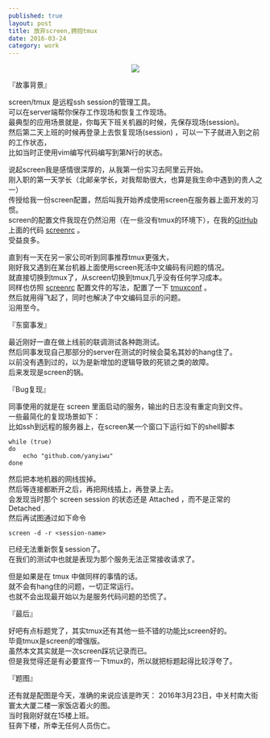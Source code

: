 ```yaml
---
published: true
layout: post
title: 放弃screen,拥抱tmux
date: 2016-03-24
category: work
---
```


<center>        
<img src="http://7viirv.com1.z0.glb.clouddn.com/firehazard.jpg" class="photo"></img>      
</center>        

『故事背景』  
  
screen/tmux 是远程ssh session的管理工具。  
可以在server端帮你保存工作现场和恢复工作现场。  
最典型的应用场景就是，你每天下班关机器的时候，先保存现场(session)。  
然后第二天上班的时候再登录上去恢复现场(session) ，可以一下子就进入到之前的工作状态，  
比如当时正使用vim编写代码编写到第N行的状态。  
  
说起screen我是感情很深厚的，从我第一份实习去阿里云开始。  
刚入职的第一天学长（北邮亲学长，对我帮助很大，也算是我生命中遇到的贵人之一）  
传授给我一份screen配置，然后叫我开始养成使用screen在服务器上面开发的习惯。  
screen的配置文件我现在仍然沿用（在一些没有tmux的环境下），在我的[GitHub]上面的代码 [screenrc] 。  
受益良多。  
  
直到有一天在另一家公司听到同事推荐tmux更强大，  
刚好我又遇到在某台机器上面使用screen死活中文编码有问题的情况。  
就直接切换到tmux了，从screen切换到tmux几乎没有任何学习成本。  
同样也仿照 [screenrc] 配置文件的写法，配置了一下 [tmuxconf] 。  
然后就用得飞起了，同时也解决了中文编码显示的问题。  
沿用至今。  
  
『东窗事发』  
  
最近刚好一直在做上线前的联调测试各种跑测试。  
然后同事发现自己那部分的server在测试的时候会莫名其妙的hang住了。  
以前没有遇到过的，以为是新增加的逻辑导致的死锁之类的故障。  
后来发现是screen的锅。
  
『Bug复现』  
  
同事使用的就是在 screen 里面启动的服务，输出的日志没有重定向到文件。  
一些最简化的复现场景如下：     
比如ssh到远程的服务器上，在screen某一个窗口下运行如下的shell脚本  
  
```  
while (true)  
do  
    echo "github.com/yanyiwu"  
done  
```  
  
然后把本地机器的网线拔掉。  
然后等连接都断开之后，再把网线插上，再登录上去。  
会发现当时那个 screen session 的状态还是 Attached ，而不是正常的 Detached .  
然后再试图通过如下命令  
  
```  
screen -d -r <session-name>  
```   
  
已经无法重新恢复session了。  
在我们的测试中也就是表现为那个服务无法正常接收请求了。  
  
但是如果是在 tmux 中做同样的事情的话。  
就不会有hang住的问题，一切正常运行。  
也就不会出现最开始以为是服务代码问题的恐慌了。  
  
『最后』  
  
好吧有点标题党了，其实tmux还有其他一些不错的功能比screen好的。  
毕竟tmux是screen的增强版。  
虽然本文其实就是一次screen踩坑记录而已。  
但是我觉得还是有必要宣传一下tmux的，所以就把标题起得比较浮夸了。  

『题图』
  
还有就是配图是今天，准确的来说应该是昨天：
2016年3月23日，中关村南大街寰太大厦二楼一家饭店着火的图。  
当时我刚好就在15楼上班。  
狂奔下楼，所幸无任何人员伤亡。  
  
[screenrc]:https://github.com/yanyiwu/etc/blob/master/linux/.screenrc  
[tmuxconf]:https://github.com/yanyiwu/etc/blob/master/linux/.tmux.conf  
[GitHub]:https://github.conf/yanyiwu
